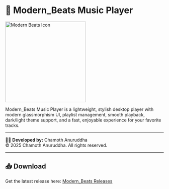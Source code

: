 # 🎵 Modern_Beats Music Player

<img width="256" height="256" alt="Modern Beats Icon" src="https://github.com/user-attachments/assets/a7e9d710-2803-4e66-a3af-51436f7b348c" />

Modern_Beats Music Player is a lightweight, stylish desktop player with modern glassmorphism UI, playlist management, smooth playback, dark/light theme support, and a fast, enjoyable experience for your favorite tracks.


---

👨‍💻 **Developed by:** Chamoth Anuruddha  
© 2025 Chamoth Anuruddha. All rights reserved.

---

## 📥 Download  
Get the latest release here: [Modern_Beats Releases](https://github.com/Chamoth554/Modern_Beats-Music-Player/releases)
